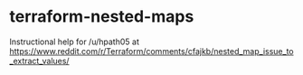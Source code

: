# terraform-nested-maps
Instructional help for /u/hpath05 at https://www.reddit.com/r/Terraform/comments/cfajkb/nested_map_issue_to_extract_values/

